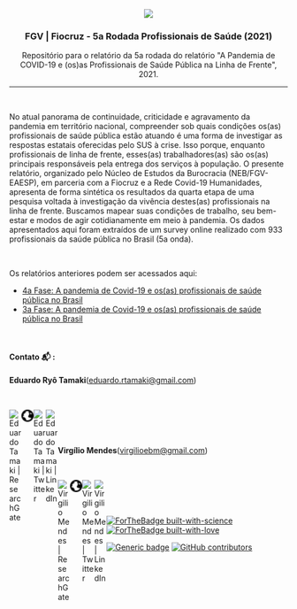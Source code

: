 
<p align="center">
  <img align='center' src="https://media.giphy.com/media/TjY5aSWJyMYciXOIwc/giphy.gif?cid=ecf05e470szxt7amviyb8y4wv8c7kkp6s46o2vl6tvubjfwj&rid=giphy.gif&ct=s" width="90">
    <h3 align="center"> FGV | Fiocruz - 5a Rodada Profissionais de Saúde (2021) </h3>
    </p>


<p align="center">
  Repositório para o relatório da 5a rodada do relatório "A Pandemia de COVID-19 e (os)as Profissionais de Saúde Pública na Linha de Frente", 2021.
    <br />
    </p>
</p>




<!-- TABLE OF CONTENTS -->


******

<br />


No atual panorama de continuidade, criticidade e agravamento da pandemia em território nacional, compreender sob quais condições os(as) profissionais de saúde pública estão atuando é uma forma de investigar as respostas estatais oferecidas pelo SUS à crise. Isso porque, enquanto profissionais de linha de frente, esses(as) trabalhadores(as) são os(as) principais responsáveis pela entrega dos serviços à população. O presente relatório, organizado pelo Núcleo de Estudos da Burocracia (NEB/FGV-EAESP), em parceria com a Fiocruz e a Rede Covid-19 Humanidades, apresenta de forma sintética os resultados da quarta etapa de uma pesquisa voltada à investigação da vivência destes(as) profissionais na linha de frente. Buscamos mapear suas condições de trabalho, seu bem-estar e modos de agir cotidianamente em meio à pandemia. Os dados apresentados aqui foram extraídos de um survey online realizado com 933 profissionais da saúde pública no Brasil (5a onda).

<br />

Os relatórios anteriores podem ser acessados aqui:

- <a href="https://portal.fiocruz.br/sites/portal.fiocruz.br/files/documentos/a-pandemia-de-covid-19-e-os-profissionais-de-saude-publica-no-brasil_fase-4.pdf">4a Fase: A pandemia de Covid-19 e os(as) profissionais de saúde pública no Brasil</a>
- <a href="https://www.ufrgs.br/redecovid19humanidades/index.php/br/a-pandemia-de-covid-19-e-os-as-profissionais-de-saude-publica-no-brasil">3a Fase: A pandemia de Covid-19 e os(as) profissionais de saúde pública no Brasil </a>
<br />

#### Contato :mailbox_with_mail: :

**Eduardo Ryô Tamaki**([eduardo.rtamaki@gmail.com](mailto:eduardo.rtamaki@gmail.com))

<br />

[<img align="left" alt="Eduardo Tamaki | ResearchGate" width="22px" src="https://cdn.jsdelivr.net/npm/simple-icons@v3/icons/researchgate.svg" />][researchgate]
[<img align="left" alt="Ttytamaki.github.io" width="22px" src="https://raw.githubusercontent.com/iconic/open-iconic/master/svg/globe.svg" />][website]
[<img align="left" alt="Eduardo Tamaki | Twitter" width="22px" src="https://cdn.jsdelivr.net/npm/simple-icons@v3/icons/twitter.svg" />][twitter]
[<img align="left" alt="Eduardo Tamaki | LinkedIn" width="22px" src="https://cdn.jsdelivr.net/npm/simple-icons@v3/icons/linkedin.svg" />][linkedin]

<br />
<br />
<br />

**Virgílio Mendes**([virgilioebm@gmail.com](mailto:virgilioebm@gmail.com))

<br />

[<img align="left" alt="Virgilio Mendes | ResearchGate" width="22px" src="https://cdn.jsdelivr.net/npm/simple-icons@v3/icons/researchgate.svg" />][researchgate2]
[<img align="left" alt="virgiliomendes.github.io" width="22px" src="https://raw.githubusercontent.com/iconic/open-iconic/master/svg/globe.svg" />][website2]
[<img align="left" alt="Virgilio Mendes | Twitter" width="22px" src="https://cdn.jsdelivr.net/npm/simple-icons@v3/icons/twitter.svg" />][twitter2]
[<img align="left" alt="Virgilio Mendes | LinkedIn" width="22px" src="https://cdn.jsdelivr.net/npm/simple-icons@v3/icons/linkedin.svg" />][linkedin2]


<br />
<br />
<br />


[![ForTheBadge built-with-science](http://ForTheBadge.com/images/badges/built-with-science.svg)](https://GitHub.com/Naereen/)
[![ForTheBadge built-with-love](http://ForTheBadge.com/images/badges/built-with-love.svg)](https://GitHub.com/Naereen/)


[researchgate]: https://www.researchgate.net/profile/Eduardo_Ryo_Tamaki
[website]: https://github.com/Ttytamaki
[twitter]: https://twitter.com/Ttytamaki
[linkedin]: https://www.linkedin.com/in/eduardo-ryô-tamaki-5b936811a

[researchgate2]: https://www.researchgate.net/profile/Virgilio_Mendes3
[website2]: https://virgiliomendes.github.io
[twitter2]: https://twitter.com/Mendes_txt
[linkedin2]: https://www.linkedin.com/in/virgiliomendes/



[![Generic badge](https://img.shields.io/badge/Updated-Yes-<GREEN>.svg)](https://shields.io/)
[![GitHub contributors](https://img.shields.io/github/contributors/Naereen/StrapDown.js.svg)](https://GitHub.com/Naereen/StrapDown.js/graphs/contributors/)


